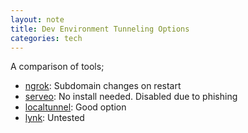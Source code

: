 ```yaml
---
layout: note
title: Dev Environment Tunneling Options
categories: tech
---
```


A comparison of tools;

- [ngrok](https://ngrok.com/): Subdomain changes on restart
- [serveo](http://www.serveo.net/): No install needed. Disabled due to phishing
- [localtunnel](https://localtunnel.github.io/www/): Good option
- [lynk](https://lynk.sh/): Untested
